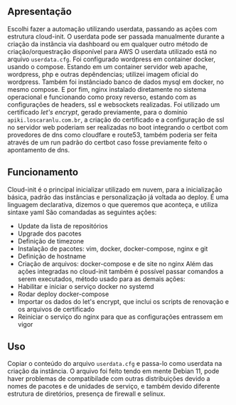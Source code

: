 ## Apresentação

Escolhi fazer a automação utilizando userdata, passando as ações com estrutura cloud-init.
O userdata pode ser passada manualmente durante a criação da instãncia via dashboard ou em qualquer outro método de criação/orquestração disponível para AWS
O userdata utilizado está no arquivo `userdata.cfg`.
Foi configurado wordpress em container docker, usando o compose. Estando em um container servidor web apache, wordpress, php e outras depêndencias; utilizei imagem oficial do wordpress.
Também foi instânciado banco de dados mysql em docker, no mesmo compose.
E por fim, nginx instalado diretamente no sistema operacional e funcionando como proxy reverso, estando com as configurações de headers, ssl e websockets realizadas.
Foi utilizado um certificado *let's encrypt*, gerado previamente, para o domínio `apiki.loscaranlu.com.br`, a criação do certificado e a configuração de ssl no servidor web poderiam ser realizadas no boot integrando o certbot com provedores de dns como cloudfare e route53, também poderia ser feita através de um run padrão do certbot caso fosse previamente feito o apontamento de dns.


## Funcionamento
Cloud-init é o principal inicializar utilizado em nuvem, para a inicialização básica, padrão das instâncias e personalização já voltada ao deploy.
É uma linguagem declarativa, dizemos o que queremos que aconteça, e utiliza sintaxe yaml
São comandadas as seguintes ações:
- Update da lista de repositórios
- Upgrade dos pacotes
- Definição de timezone
- Instalação de pacotes: vim, docker, docker-compose, nginx e git
- Definição de hostname
- Criação de arquivos: docker-compose e de site no nginx
Além das ações integradas no cloud-init também é possível passar comandos a serem executados, método usado para as demais ações:
- Habilitar e iniciar o serviço docker no systemd
- Rodar deploy docker-compose
- Importar os dados do let's encrypt, que inclui os scripts de renovação e os arquivos de certificado
- Reiniciar o serviço do nginx para que as configurações entrassem em vigor

## Uso
Copiar o conteúdo do arquivo `userdata.cfg` e passa-lo como userdata na criação da instância.
O arquivo foi feito tendo em mente Debian 11, pode haver problemas de compatibilade com outras distribuições devido a nomes de pacotes e de unidades de serviço, e também devido diferente estrutura de diretórios, presença de firewall e selinux.

